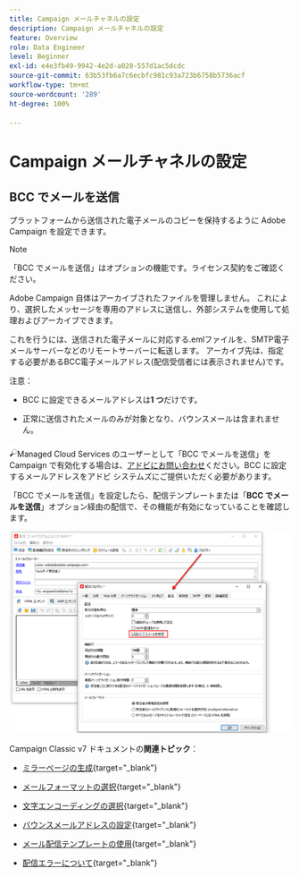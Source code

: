 ```yaml
---
title: Campaign メールチャネルの設定
description: Campaign メールチャネルの設定
feature: Overview
role: Data Engineer
level: Beginner
exl-id: e4e3fb49-9942-4e2d-a020-557d1ac5dcdc
source-git-commit: 63b53fb6a7c6ecbfc981c93a723b6758b5736acf
workflow-type: tm+mt
source-wordcount: '289'
ht-degree: 100%

---
```


# Campaign メールチャネルの設定

## BCC でメールを送信

プラットフォームから送信された電子メールのコピーを保持するように Adobe Campaign を設定できます。

>[!NOTE]
>「BCC でメールを送信」はオプションの機能です。ライセンス契約をご確認ください。

Adobe Campaign 自体はアーカイブされたファイルを管理しません。 これにより、選択したメッセージを専用のアドレスに送信し、外部システムを使用して処理およびアーカイブできます。

これを行うには、送信された電子メールに対応する.emlファイルを、SMTP電子メールサーバーなどのリモートサーバーに転送します。 アーカイブ先は、指定する必要があるBCC電子メールアドレス(配信受信者には表示されません)です。

注意：

* BCC に設定できるメールアドレスは&#x200B;**1 つ**&#x200B;だけです。

* 正常に送信されたメールのみが対象となり、バウンスメールは含まれません。

![](../assets/do-not-localize/speech.png)Managed Cloud Services のユーザーとして「BCC でメールを送信」を Campaign で有効化する場合は、[アドビにお問い合わせ](../start/campaign-faq.md#support)ください。BCC に設定するメールアドレスをアドビ システムズにご提供いただく必要があります。

「BCC でメールを送信」を設定したら、配信テンプレートまたは「**BCC でメールを送信**」オプション経由の配信で、その機能が有効になっていることを確認します。

![](assets/email-bcc.png)


Campaign Classic v7 ドキュメントの&#x200B;**関連トピック**：


* [ミラーページの生成](https://experienceleague.adobe.com/docs/campaign-classic/using/sending-messages/sending-emails/sending-an-email/email-parameters.html?lang=ja#generating-mirror-page){target=&quot;_blank&quot;}

* [メールフォーマットの選択](https://experienceleague.adobe.com/docs/campaign-classic/using/sending-messages/sending-emails/sending-an-email/email-parameters.html?lang=ja#selecting-message-formats){target=&quot;_blank&quot;}

* [文字エンコーディングの選択](https://experienceleague.adobe.com/docs/campaign-classic/using/sending-messages/sending-emails/sending-an-email/email-parameters.html?lang=ja#character-encoding){target=&quot;_blank&quot;}

* [バウンスメールアドレスの設定](https://experienceleague.adobe.com/docs/campaign-classic/using/sending-messages/sending-emails/sending-an-email/email-parameters.html?lang=ja#managing-bounce-emails){target=&quot;_blank&quot;}

* [メール配信テンプレートの使用](https://experienceleague.adobe.com/docs/campaign-classic/using/sending-messages/using-delivery-templates/about-templates.html?lang=ja){target=&quot;_blank&quot;}

* [配信エラーについて](https://experienceleague.adobe.com/docs/campaign-classic/using/sending-messages/monitoring-deliveries/understanding-delivery-failures.html?lang=ja){target=&quot;_blank&quot;}
